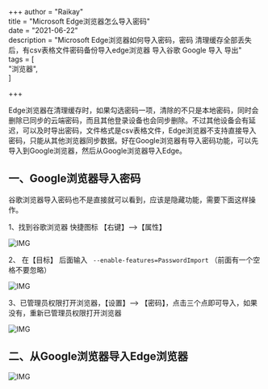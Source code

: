 +++
author = "Raikay"  
title = "Microsoft Edge浏览器怎么导入密码"  
date = "2021-06-22"  
description = "Microsoft Edge浏览器如何导入密码，密码 清理缓存全部丢失后，有csv表格文件密码备份导入edge浏览器 导入谷歌 Google 导入 导出"  
tags = [  
    "浏览器",  
]  

+++

Edge浏览器在清理缓存时，如果勾选密码一项，清除的不只是本地密码，同时会删除已同步的云端密码，而且其他登录设备也会同步删除。不过其他设备会有延迟，可以及时导出密码，文件格式是csv表格文件，Edge浏览器不支持直接导入密码，只能从其他浏览器同步数据。好在Google浏览器有导入密码功能，可以先导入到Google浏览器，然后从Google浏览器导入Edge。



## 一、Google浏览器导入密码

谷歌浏览器导入密码也不是直接就可以看到，应该是隐藏功能，需要下面这样操作。

1、找到谷歌浏览器 快捷图标 【右键】-->【属性】

![IMG](http://blogimg.raikay.com/330643676076314624.png)

2、 在【目标】 后面输入 ` --enable-features=PasswordImport`  （前面有一个空格不要忽略）

![IMG](https://raikay.coding.net/p/code/d/m1/git/raw/master/2021/08/23/20210823154532.png)

3、已管理员权限打开浏览器，【设置】--> 【密码】，点击三个点即可导入，如果没有，重新已管理员权限打开浏览器

![IMG](http://blogimg.raikay.com/330643692471848960.png)

## 二、从Google浏览器导入Edge浏览器

![IMG](http://blogimg.raikay.com/330643739754237952.png)